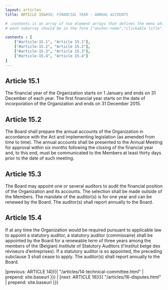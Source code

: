 ```yaml
---
layout: articles
title: ARTICLE 15&#58; FINANCIAL YEAR - ANNUAL ACCOUNTS

# :contents is an array of two element arrays that defines the menu which appears in the masthead
# each subarray should be in the form ["anchor-name","clickable title"]

contents : [
    ["#article-15.1", "Article 15.1"],
    ["#article-15.2", "Article 15.2"],
    ["#article-15.3", "Article 15.3"],
    ["#article-15.4", "Article 15.4"]
]
---
```


<h2 id="article-15.1">Article 15.1</h2>

The financial year of the Organization starts on 1 January and ends on 31 December of each year. The first financial year starts on the date of incorporation of the Organization and ends on 31 December 2015.

<h2 id="article-15.2">Article 15.2</h2>

The Board shall prepare the annual accounts of the Organization in accordance with the Act and implementing legislation (as amended from time to time). The annual accounts shall be presented to the Annual Meeting for approval within six months following the closing of the financial year and, to this end, must be communicated to the Members at least thirty days prior to the date of such meeting. 

<h2 id="article-15.3">Article 15.3</h2>

The Board may appoint one or several auditors to audit the financial position of the Organization and its accounts. The selection shall be made outside of the Members. The mandate of the auditor(s) is for one year and can be renewed by the Board. The auditor(s) shall report annually to the Board.

<h2 id="article-15.4">Article 15.4</h2>

If at any time the Organization would be required pursuant to applicable law to appoint a statutory auditor, a statutory auditor (commissaire) shall be appointed by the Board for a renewable term of three years among the members of the (Belgian) Institute of Statutory Auditors (l'Institut belge des réviseurs d’entreprises). If a statutory auditor is so appointed, the preceding subclause 3 shall cease to apply. The auditor(s) shall report annually to the Board.

[previous: ARTICLE 14]({{ "/articles/14-technical-committee.html" | prepend: site.baseurl }}) \| [next: ARTICLE 16]({{ "/articles/16-disputes.html" | prepend: site.baseurl }})